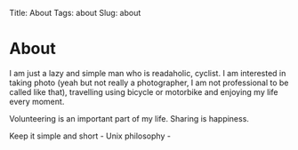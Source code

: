 Title: About
Tags: about
Slug: about

# About

I am just a lazy and simple man who is readaholic, cyclist. I am interested in taking photo (yeah but not really a photographer, I am not professional to be called like that), travelling using bicycle or motorbike and enjoying my life every moment.

Volunteering is an important part of my life. Sharing is happiness.

Keep it simple and short - Unix philosophy -
